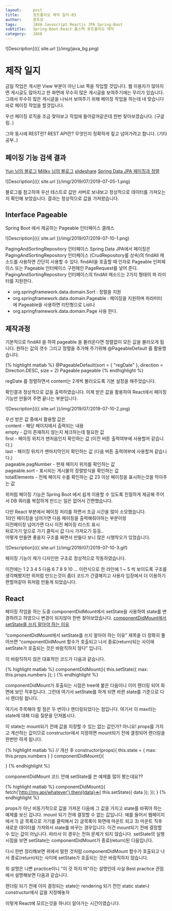 ```yaml
---
layout:     post
title:      포트폴리오 제작 일지-03
author:     쭌프로
tags:       JAVA Javascript Reactjs JPA Spring-Boot
subtitle:   Spring-Boot-React 풀스택 포트폴리오 제작
category:   JAVA
---
```


<!-- Start Writing Below in Markdown -->

![Description]({{ site.url }}/img/java_bg.png)

# 제작 일지

금일 작업은 게시판 View 부분이 아닌 List 쪽을 작업할 것입니다.
웹 이용자가 많아지면 게시글도 많아지고 한 화면에 무수히 많은 게시글을 보여주기에는 무리가 있습니다.
그래서 무수히 많은 게시글을 나눠서 보여주기 위해 페이징 작업을 하는데 네 맞습니다 바로 페이징 작업을 할것입니다.

우선 페이징 로직을 조금 찾아보고 작업에 들어갈꺼같은데 한번 찾아보겠습니다. (구글링..)

그와 동시에 REST란? REST API란? 무엇인지 정확하게 짚고 넘어가려고 합니다. (기타 공부..)

## 페이징 기능 검색 결과 

<a href="https://www.popit.kr/spring-boot-jpa-%ED%8E%98%EC%9D%B4%EC%A7%95-api-%EB%A7%8C%EB%93%A4%EA%B8%B0/">Yun 님의 블로그</a>
<a href="http://millky.com/@origoni/post/1171">Millky 님의 블로그</a>
<a href="https://www.slideshare.net/topcredu/spring-data-jpa-pageable-pagerequest-pagingandsortingrepository">slideshare</a>
<a href="https://ithub.tistory.com/28">Spring Data JPA 페이징과 정렬</a>

![Description]({{ site.url }}/img/2019/07/2019-07-05-1.png)

블로그를 참고하여 우선 테스트로 값만 서버로 보내보고 정상적으로 데이터를 가져오는지 확인해 보았습니다.
결과는 정상적으로 값을 가져왔습니다.

## Interface Pageable

Spring Boot 에서 제공하는 Pageable 인터페이스 클래스 

![Description]({{ site.url }}/img/2019/07/2019-07-10-1.png)

PagingAndSortingRepository 인터페이스 
Spring Data JPA에서 페이징은 PagingAndSortingRepository 인터페이스 (CrudRepository를 상속)의 findAll 메소드를 사용하면 간단히 사용할 수 있다.
findAll을 호출할 때 인자로 Pageable 인퍼페이스 또는 Pageable 인터페이스 구현체인 PageRequest를 넣어 준다.
PagingAndSortingRepository 인터페이스의 findAll 메소드는 2가지 형태의 파 라미터를 지원한다. 

- org.springframework.data.domain.Sort : 정렬을 지원
- org.springframework.data.domain.Pageable : 페이징을 지원하며 파라미터 에 Pageable을 사용하면 리턴형으로 List나
- org.springframework.data.domain.Page 사용 한다.

## 제작과정

기본적으로 findAll 을 하여 pageable 을 불러온다면 정렬없이 모든 값을 불러오게 됩니다.
원하는 값의 갯수 그리고 정렬을 추가해 주기위해 @PageableDefault 를 활용했습니다.

{% highlight matlab %}
  @PageableDefault(sort = { "regDate" }, direction = Direction.DESC, size = 2) Pageable pageable
{% endhighlight %}

regDate 를 정렬하면서 content는 2개씩 불러오도록 기본 설정을 해주었습니다.

확인결과 정상적으로 값을 출력하였습니다.
이제 받은 값을 활용하여 React에서 페이징 기능만 만들어 주면 끝나는 부분입니다.

![Description]({{ site.url }}/img/2019/07/2019-07-10-2.png)

우선 받은 값 중에서 활용할 값은 <br/>
content - 해당 페이지에서 출력되는 내용 <br/>
empty - 값이 존재하지 않는지 체크하는데 필요한 값 <br/>
first - 페이징 위치가 맨처음인지 확인하는 값 (이전 버튼 출력여부에 사용할꺼 같습니다.) <br/>
last - 페이징 위치가 맨마지막인지 확인하는 값 (다음 버튼 출력여부에 사용할꺼 같습니다.) <br/>
pageable.pagNumber - 현재 페이지 위치를 확인하는 값 <br/>
pageable.sort - 표시되는 게시물의 정렬방식을 확인하는 값 <br/>
totalElements - 전체 페이지 수를 확인하는 값 23 이상 페이징을 표시하는것을 막아주는 값
 
위처럼 페이징 기능은 Spring Boot 에서 쉽게 이용할 수 있도록 친절하게 제공해 주어서
DB 쿼리를 복잡하게 만드는 일은 없어서 간편했습니다.
 
다만 React 부분에서 페이징 처리를 하면서 조금 시간을 많이 소모했습니다. <br/>
1라인 페이징을 넘어가면 다음 페이징을 출력해줘야하는 부분이랑 <br/>
이전페이징 넘어가면 다시 이전 페이징 리스트 표시 <br/>
뒤로가기 앞으로 가기 클릭시 값 다시 가져오기 등등.. <br/>
어떻게 만들면 좋을지 구조를 짜면서 만들다 보니 많은 시행착오가 있었습니다.

![Description]({{ site.url }}/img/2019/07/2019-07-10-3.gif)

페이징 기능이 제가 디자인한 구조로 정상적으로 작동하였습니다.

이전에는 1 2 3 4 5 다음 6 7 8 9 10 ... 이런식으로 한 라인에 1 ~ 5 씩 보이도록 구조를 생각해봤지만
위처럼 만드는것이 좀더 코드가 간결해지고 사용자 입장에서 더 이용하기 편할꺼같아 위처럼 만들게 되었습니다.

## React 

페이징 작업을 하는 도중 componentDidMount에서 setState을 사용하여 state를 변경하려고 하였으니 변경이 되지않아 한번 찾아보았습니다.
<a href="https://jsdev.kr/t/componentdidmount-setstate/4023">componentDidMount에서 setState를 쓰지 말아야 하는 이유</a>

“componentDidMount에서 setState를 쓰지 말아야 하는 이유” 제목을 더 정확히 풀어쓰면 “componentDidMount 함수가 호출되고 나서 종료(return)되는 사이에 setState가 호출되는 것은 바람직하지 않다” 입니다.

이 바람직하지 않은 대표적인 코드가 다음과 같습니다.

{% highlight matlab %}
  componentDidMount(){
    this.setState({
      max: this.props.numbers
    });
  )
{% endhighlight %}

componentDidMount가 호출되는 시점은 tree에 붙은 다음이니 이미 렌더링 되어 화면에 보인 직후입니다.
그런데 여기서 setState를 하게 되면 바뀐 state를 기준으로 다시 렌더링 됩니다.

여기서 주목해야 할 점은 두 번이나 렌더링되었다는 점입니다.
여기서 이 max라는 state에 대해 다음 질문을 던져봅시다.

이 state는 mount되기 전에 값을 지정할 수 있는 없는 값인가?
아니요! props를 가지고 계산하는 값이므로 constructor에서 지정하면 mount되기 전에 결정되어 렌더링을 한번만 하게 됩니다.

{% highlight matlab %}
  // 개선 후
  constructor(props){
    this.state = {
       max: this.props.numbers
    }
  }
  componentDidMount(){

  }
{% endhighlight %}

componentDidMount 코드 안에 setState를 쓴 예제를 많이 봤는데요??

{% highlight matlab %}
  componentDidMount(){
    fetch('http://my.api/whatever').then((data)=>{
      this.setState({ data });
    });
  }
{% endhighlight %}

props가 아닌 비동기적으로 값을 가져온 다음에 그 값을 가지고 state를 바꿔야 하는 예제를 보신 겁니다. mount 되기 전에 결정할 수 없는 값입니다. 예를 들어서 웹페이지에서 1) 글 목록으로 가기를 클릭해서 2) 글목록이 화면에 마운트 되고 3) 마운트 직후 새로운 데이터를 가져와서 state를 바꾸는 경우입니다. 이건 mount되기 전에 결정할 수 있는 값이 아닙니다. 따라서 이 경우는 전혀 문제가 되지 않습니다. setState의 실행 시점을 보면 setState는 componentDidMount가 종료(return)된 다음입니다.

다시 한번 정리해보면 위에서 말한 것처럼 componentDidMount 함수가 호출되고 나서 종료(return)되는 사이에 setState가 호출되는 것은 바람직하지 않습니다.

위 설명은 나쁜 practice이니 "이 것 하지 마"라는 설명인데 사실 Best practice 관점에서 설명해보면 다음과 같습니다.

렌더링 되기 전에 이미 결정되는 state는 rendering 되기 전인 static state나 constructor에서 값을 지정해놓자

이렇게 React에 모르는것을 하나더 알아가는 시간이였습니다.
